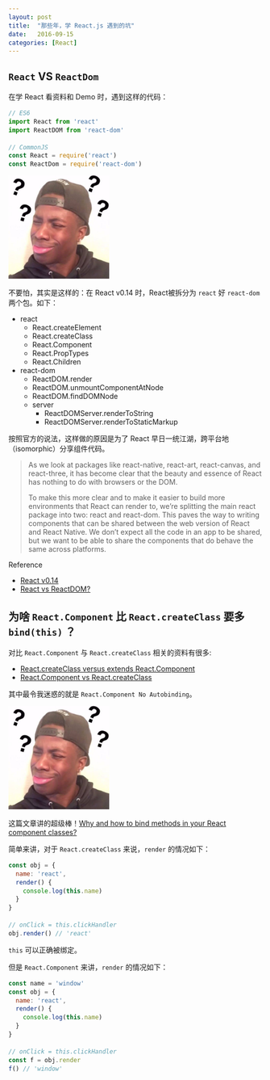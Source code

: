 ```yaml
---
layout: post
title:  "那些年，学 React.js 遇到的坑"
date:   2016-09-15
categories: [React]
---
```


## `React` VS `ReactDom`

在学 React 看资料和 Demo 时，遇到这样的代码：

```js
// ES6
import React from 'react'
import ReactDOM from 'react-dom'

// CommonJS
const React = require('react')
const ReactDom = require('react-dom')
```

<img src="/images/emojis/question.jpg" alt="黑人问号" style="width: 200px;">

不要怕，其实是这样的：在 React v0.14 时，React被拆分为 `react` 好 `react-dom` 两个包。如下：

- react
  - React.createElement
  - React.createClass
  - React.Component
  - React.PropTypes
  - React.Children
- react-dom
  - ReactDOM.render
  - ReactDOM.unmountComponentAtNode
  - ReactDOM.findDOMNode
  - server
    - ReactDOMServer.renderToString
    - ReactDOMServer.renderToStaticMarkup

按照官方的说法，这样做的原因是为了 React 早日一统江湖，跨平台地（isomorphic）分享组件代码。

> As we look at packages like react-native, react-art, react-canvas, and react-three, it has become clear that the beauty and essence of React has nothing to do with browsers or the DOM.
>
> To make this more clear and to make it easier to build more environments that React can render to, we’re splitting the main react package into two: react and react-dom. This paves the way to writing components that can be shared between the web version of React and React Native. We don’t expect all the code in an app to be shared, but we want to be able to share the components that do behave the same across platforms.

Reference

- [React v0.14](https://facebook.github.io/react/blog/2015/10/07/react-v0.14.html)
- [React vs ReactDOM?](http://stackoverflow.com/questions/34114350/react-vs-reactdom)

## 为啥 `React.Component` 比 `React.createClass` 要多 `bind(this)` ？

对比 `React.Component` 与 `React.createClass` 相关的资料有很多:

- [React.createClass versus extends React.Component](https://toddmotto.com/react-create-class-versus-component/)
- [React.Component vs React.createClass](https://reactjsnews.com/composing-components)

其中最令我迷惑的就是 `React.Component No Autobinding`。

<img src="/images/emojis/question.jpg" alt="黑人问号" style="width: 200px;">

这篇文章讲的超级棒！[Why and how to bind methods in your React component classes?](http://reactkungfu.com/2015/07/why-and-how-to-bind-methods-in-your-react-component-classes/)

简单来讲，对于 `React.createClass` 来说，`render` 的情况如下：

```js
const obj = {
  name: 'react',
  render() {
    console.log(this.name)
  }
}

// onClick = this.clickHandler
obj.render() // 'react'
```

`this` 可以正确被绑定。

但是 `React.Component` 来讲，`render` 的情况如下：

```js
const name = 'window'
const obj = {
  name: 'react',
  render() {
    console.log(this.name)
  }
}

// onClick = this.clickHandler
const f = obj.render
f() // 'window'
```


